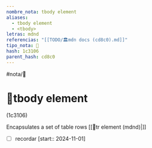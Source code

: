 ```yaml
---
nombre_nota: tbody element
aliases:
  - tbody element
  - <tbody>
letras: mdnd
referencias: "[[TODO/🏛️mdn docs (cd8c0).md]]"
tipo_nota: 📑
hash: 1c3106
parent_hash: cd8c0
---
```


#nota/📑

# 📑tbody element
<div class="hash">(1c3106)</div>

Encapsulates a set of table rows [[📑tr element (mdnd)|<tr>]]

- [ ] recordar  [start:: 2024-11-01]
